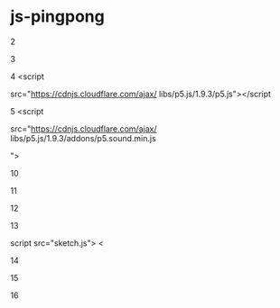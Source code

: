 # js-pingpong
<!DOCTYPE html>

2 <html lang="en">

3 <head>

4 <script

src="https://cdnjs.cloudflare.com/ajax/ libs/p5.js/1.9.3/p5.js"></script

5 <script

src="https://cdnjs.cloudflare.com/ajax/ libs/p5.js/1.9.3/addons/p5.sound.min.js

"></script>

<link rel="stylesheet" type="text/css" href="style.css">

<meta charset="utf-8" />

</head>

10

<body>

11

<main>

12

</main>

13

script src="sketch.js"></script> <

14

<script src="p5.collide2d.js">

</script>

15

</body>

16

</html>
